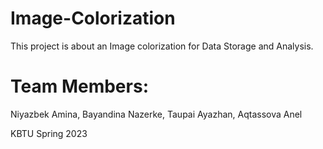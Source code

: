 # Image-Colorization
This project is about an Image colorization for Data Storage and Analysis.

# Team Members:
Niyazbek Amina, Bayandina Nazerke, Taupai Ayazhan, Aqtassova Anel

KBTU Spring 2023
